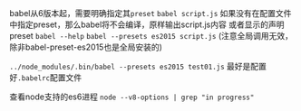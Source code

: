 babel从6版本起，需要明确指定其`preset`
`babel script.js` 如果没有在配置文件中指定preset，那么babel将不会编译，原样输出script.js内容
或者显示的声明preset
`babel --help`
`babel --presets es2015 script.js` (注意全局调用无效，除非babel-preset-es2015也是全局安装的)

`../node_modules/.bin/babel --presets es2015 test01.js`
最好是配置好`.babelrc`配置文件

查看node支持的es6进程
`node --v8-options | grep "in progress"`
